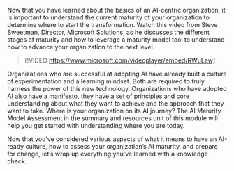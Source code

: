 Now that you have learned about the basics of an AI-centric organization, it is important to understand the current maturity of your organization to determine where to start the transformation. Watch this video from Steve Sweetman, Director, Microsoft Solutions, as he discusses the different stages of maturity and how to leverage a maturity model tool to understand how to advance your organization to the next level.

> [!VIDEO https://www.microsoft.com/videoplayer/embed/RWuLaw]

Organizations who are successful at adopting AI have already built a culture of experimentation and a learning mindset. Both are required to truly harness the power of this new technology. Organizations who have adopted AI also have a manifesto, they have a set of principles and core understanding about what they want to achieve and the approach that they want to take. Where is your organization on its AI journey? The AI Maturity Model Assessment in the summary and resources unit of this module will help you get started with understanding where you are today.

Now that you’ve considered various aspects of what it means to have an AI-ready culture, how to assess your organization’s AI maturity, and prepare for change, let’s wrap up everything you’ve learned with a knowledge check.